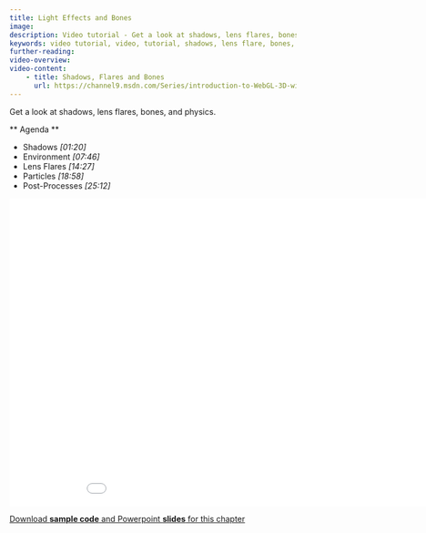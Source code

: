 ```yaml
---
title: Light Effects and Bones
image: 
description: Video tutorial - Get a look at shadows, lens flares, bones, and physics
keywords: video tutorial, video, tutorial, shadows, lens flare, bones, physics
further-reading:
video-overview:
video-content:
    - title: Shadows, Flares and Bones
      url: https://channel9.msdn.com/Series/introduction-to-WebGL-3D-with-HTML5-and-Babylonjs/08/player
---
```


Get a look at shadows, lens flares, bones, and physics.

** Agenda **

* Shadows *[01:20]* 
* Environment *[07:46]* 
* Lens Flares *[14:27]*
* Particles *[18:58]*
* Post-Processes *[25:12]*

<iframe src="//channel9.msdn.com/Series/Introduction-to-WebGL-3D-with-HTML5-and-Babylonjs/08/player" width="960" height="540" allowFullScreen frameBorder="0"></iframe>

[Download **sample code** and Powerpoint **slides** for this chapter](https://github.com/deltakosh/MVA3DHTML5GameDev/tree/master/Chapter%208)